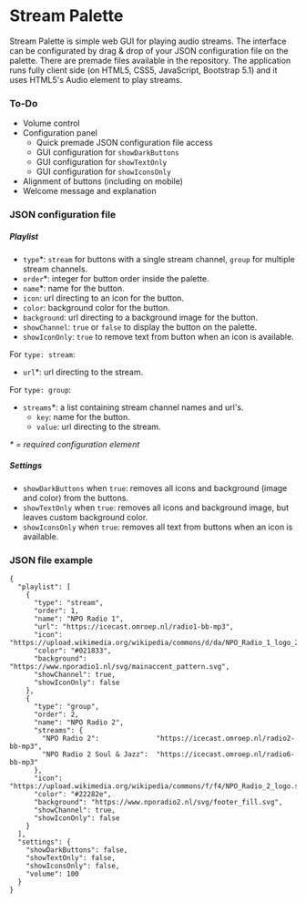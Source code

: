 # Stream Palette
Stream Palette is simple web GUI for playing audio streams. The interface can be configurated by drag & drop of your JSON configuration file on the palette. There are premade files available in the repository. The application runs fully client side (on HTML5, CSS5, JavaScript, Bootstrap 5.1) and it uses HTML5's Audio element to play streams.

### To-Do
- Volume control
- Configuration panel
  - Quick premade JSON configuration file access
  - GUI configuration for `showDarkButtons`
  - GUI configuration for `showTextOnly`
  - GUI configuration for `showIconsOnly`
- Alignment of buttons (including on mobile)
- Welcome message and explanation

### JSON configuration file

##### Playlist
- `type`*: `stream` for buttons with a single stream channel, `group` for multiple stream channels.
- `order`*: integer for button order inside the palette.
- `name`*:  name for the button.
- `icon`: url directing to an icon for the button.
- `color`: background color for the button.
- `background`: url directing to a background image for the button.
- `showChannel`: `true` or `false` to display the button on the palette.
- `showIconOnly`: `true` to remove text from button when an icon is available.

For `type: stream`:
- `url`*: url directing to the stream.

For `type: group`:
- `streams`*: a list containing stream channel names and url's.
  - `key`: name for the button.
  - `value`: url directing to the stream.

_* = required configuration element_

##### Settings
- `showDarkButtons` when `true`: removes all icons and background (image and color) from the buttons.
- `showTextOnly` when `true`: removes all icons and background image, but leaves custom background color.
- `showIconsOnly` when `true`: removes all text from buttons when an icon is available.

### JSON file example
```
{
  "playlist": [
    {
      "type": "stream",
      "order": 1,
      "name": "NPO Radio 1",
      "url": "https://icecast.omroep.nl/radio1-bb-mp3",
      "icon": "https://upload.wikimedia.org/wikipedia/commons/d/da/NPO_Radio_1_logo_2014.svg",
      "color": "#021833",
      "background": "https://www.nporadio1.nl/svg/mainaccent_pattern.svg",
      "showChannel": true,
      "showIconOnly": false
    },
    {
      "type": "group",
      "order": 2,
      "name": "NPO Radio 2",
      "streams": {
        "NPO Radio 2":              "https://icecast.omroep.nl/radio2-bb-mp3",
        "NPO Radio 2 Soul & Jazz":  "https://icecast.omroep.nl/radio6-bb-mp3"
      },
      "icon": "https://upload.wikimedia.org/wikipedia/commons/f/f4/NPO_Radio_2_logo.svg",
      "color": "#22282e",
      "background": "https://www.nporadio2.nl/svg/footer_fill.svg",
      "showChannel": true,
      "showIconOnly": false
    }
  ],
  "settings": {
    "showDarkButtons": false,
    "showTextOnly": false,
    "showIconsOnly": false,
    "volume": 100
  }
}
```
